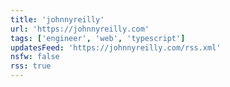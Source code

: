 ```yaml
---
title: 'johnnyreilly'
url: 'https://johnnyreilly.com'
tags: ['engineer', 'web', 'typescript']
updatesFeed: 'https://johnnyreilly.com/rss.xml'
nsfw: false
rss: true
---
```


